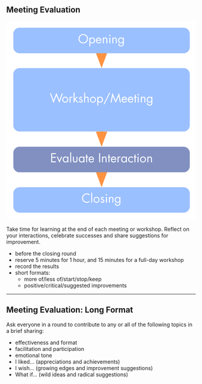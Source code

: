 ## Meeting Evaluation


![right,fit](img/meetings/evaluate-interactions.png)

Take time for learning at the end of each meeting or workshop.
 Reflect on your interactions, celebrate successes and share suggestions for improvement.

* before the closing round
* reserve 5 minutes for 1 hour, and 15 minutes for a full-day workshop
* record the results
* short formats: 
    * more of/less of/start/stop/keep
    * positive/critical/suggested improvements

---

## Meeting Evaluation: Long Format

Ask everyone in a round to contribute to any or all of the following topics in a brief sharing: 

* effectiveness and format
* facilitation and participation
* emotional tone
* I liked... (appreciations and achievements)
* I wish... (growing edges and improvement suggestions)
* What if... (wild ideas and radical suggestions)
